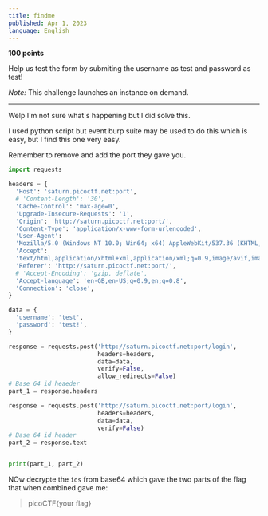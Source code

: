```yaml
---
title: findme
published: Apr 1, 2023
language: English
---
```


**100 points**

Help us test the form by submiting the username as test and password as test!

_Note:_ This challenge launches an instance on demand.

---

Welp I'm not sure what's happening but I did solve this.

I used python script but event burp suite may be used to do this which is easy, but I find this one very easy.

Remember to remove and add the port they gave you.

```python
import requests

headers = {
  'Host': 'saturn.picoctf.net:port',
  # 'Content-Length': '30',
  'Cache-Control': 'max-age=0',
  'Upgrade-Insecure-Requests': '1',
  'Origin': 'http://saturn.picoctf.net:port/',
  'Content-Type': 'application/x-www-form-urlencoded',
  'User-Agent':
  'Mozilla/5.0 (Windows NT 10.0; Win64; x64) AppleWebKit/537.36 (KHTML, like Gecko) Chrome/109.0.5414.120 Safari/537.36',
  'Accept':
  'text/html,application/xhtml+xml,application/xml;q=0.9,image/avif,image/webp,image/apng,/;q=0.8,application/signed-exchange;v=b3;q=0.9',
  'Referer': 'http://saturn.picoctf.net:port/',
  # 'Accept-Encoding': 'gzip, deflate',
  'Accept-language': 'en-GB,en-US;q=0.9,en;q=0.8',
  'Connection': 'close',
}

data = {
  'username': 'test',
  'password': 'test!',
}

response = requests.post('http://saturn.picoctf.net:port/login',
                         headers=headers,
                         data=data,
                         verify=False,
                         allow_redirects=False)
# Base 64 id heaeder
part_1 = response.headers

response = requests.post('http://saturn.picoctf.net:port/login',
                         headers=headers,
                         data=data,
                         verify=False)
# Base 64 id header
part_2 = response.text


print(part_1, part_2)
```

NOw decrypte the `ids` from base64 which gave the two parts of the flag that when combined gave me:

> picoCTF{your flag}
